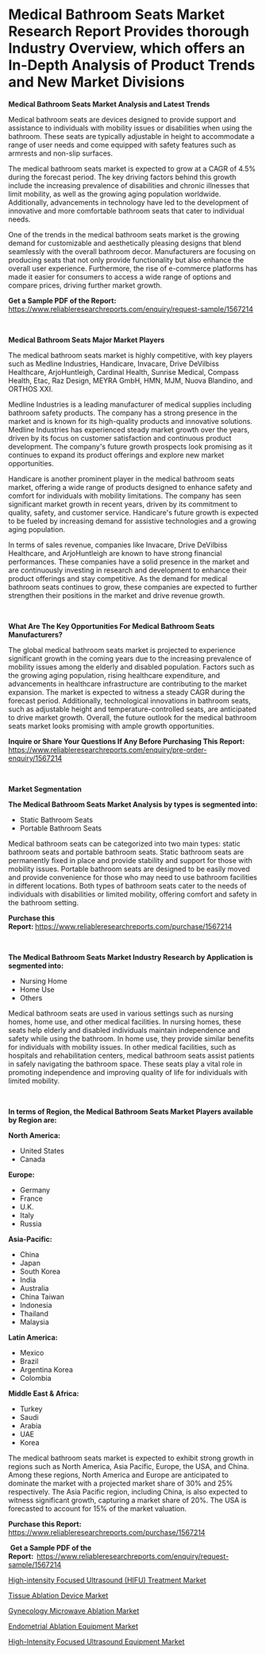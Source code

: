 <p><h1>Medical Bathroom Seats Market Research Report Provides thorough Industry Overview, which offers an In-Depth Analysis of Product Trends and New Market Divisions</h1></p><p><strong>Medical Bathroom Seats Market Analysis and Latest Trends</strong></p>
<p><p>Medical bathroom seats are devices designed to provide support and assistance to individuals with mobility issues or disabilities when using the bathroom. These seats are typically adjustable in height to accommodate a range of user needs and come equipped with safety features such as armrests and non-slip surfaces.</p><p>The medical bathroom seats market is expected to grow at a CAGR of 4.5% during the forecast period. The key driving factors behind this growth include the increasing prevalence of disabilities and chronic illnesses that limit mobility, as well as the growing aging population worldwide. Additionally, advancements in technology have led to the development of innovative and more comfortable bathroom seats that cater to individual needs.</p><p>One of the trends in the medical bathroom seats market is the growing demand for customizable and aesthetically pleasing designs that blend seamlessly with the overall bathroom decor. Manufacturers are focusing on producing seats that not only provide functionality but also enhance the overall user experience. Furthermore, the rise of e-commerce platforms has made it easier for consumers to access a wide range of options and compare prices, driving further market growth.</p></p>
<p><strong>Get a Sample PDF of the Report:&nbsp;</strong> <a href="https://www.reliableresearchreports.com/enquiry/request-sample/1567214">https://www.reliableresearchreports.com/enquiry/request-sample/1567214</a></p>
<p>&nbsp;</p>
<p><strong>Medical Bathroom Seats Major Market Players</strong></p>
<p><p>The medical bathroom seats market is highly competitive, with key players such as Medline Industries, Handicare, Invacare, Drive DeVilbiss Healthcare, ArjoHuntleigh, Cardinal Health, Sunrise Medical, Compass Health, Etac, Raz Design, MEYRA GmbH, HMN, MJM, Nuova Blandino, and ORTHOS XXI. </p><p>Medline Industries is a leading manufacturer of medical supplies including bathroom safety products. The company has a strong presence in the market and is known for its high-quality products and innovative solutions. Medline Industries has experienced steady market growth over the years, driven by its focus on customer satisfaction and continuous product development. The company's future growth prospects look promising as it continues to expand its product offerings and explore new market opportunities.</p><p>Handicare is another prominent player in the medical bathroom seats market, offering a wide range of products designed to enhance safety and comfort for individuals with mobility limitations. The company has seen significant market growth in recent years, driven by its commitment to quality, safety, and customer service. Handicare's future growth is expected to be fueled by increasing demand for assistive technologies and a growing aging population.</p><p>In terms of sales revenue, companies like Invacare, Drive DeVilbiss Healthcare, and ArjoHuntleigh are known to have strong financial performances. These companies have a solid presence in the market and are continuously investing in research and development to enhance their product offerings and stay competitive. As the demand for medical bathroom seats continues to grow, these companies are expected to further strengthen their positions in the market and drive revenue growth.</p></p>
<p>&nbsp;</p>
<p><strong>What Are The Key Opportunities For Medical Bathroom Seats Manufacturers?</strong></p>
<p><p>The global medical bathroom seats market is projected to experience significant growth in the coming years due to the increasing prevalence of mobility issues among the elderly and disabled population. Factors such as the growing aging population, rising healthcare expenditure, and advancements in healthcare infrastructure are contributing to the market expansion. The market is expected to witness a steady CAGR during the forecast period. Additionally, technological innovations in bathroom seats, such as adjustable height and temperature-controlled seats, are anticipated to drive market growth. Overall, the future outlook for the medical bathroom seats market looks promising with ample growth opportunities.</p></p>
<p><strong>Inquire or Share Your Questions If Any Before Purchasing This Report:</strong> <a href="https://www.reliableresearchreports.com/enquiry/pre-order-enquiry/1567214">https://www.reliableresearchreports.com/enquiry/pre-order-enquiry/1567214</a></p>
<p>&nbsp;</p>
<p><strong>Market Segmentation</strong></p>
<p><strong>The Medical Bathroom Seats Market Analysis by types is segmented into:</strong></p>
<p><ul><li>Static Bathroom Seats</li><li>Portable Bathroom Seats</li></ul></p>
<p><p>Medical bathroom seats can be categorized into two main types: static bathroom seats and portable bathroom seats. Static bathroom seats are permanently fixed in place and provide stability and support for those with mobility issues. Portable bathroom seats are designed to be easily moved and provide convenience for those who may need to use bathroom facilities in different locations. Both types of bathroom seats cater to the needs of individuals with disabilities or limited mobility, offering comfort and safety in the bathroom setting.</p></p>
<p><strong>Purchase this Report:&nbsp;</strong><a href="https://www.reliableresearchreports.com/purchase/1567214">https://www.reliableresearchreports.com/purchase/1567214</a></p>
<p>&nbsp;</p>
<p><strong>The Medical Bathroom Seats Market Industry Research by Application is segmented into:</strong></p>
<p><ul><li>Nursing Home</li><li>Home Use</li><li>Others</li></ul></p>
<p><p>Medical bathroom seats are used in various settings such as nursing homes, home use, and other medical facilities. In nursing homes, these seats help elderly and disabled individuals maintain independence and safety while using the bathroom. In home use, they provide similar benefits for individuals with mobility issues. In other medical facilities, such as hospitals and rehabilitation centers, medical bathroom seats assist patients in safely navigating the bathroom space. These seats play a vital role in promoting independence and improving quality of life for individuals with limited mobility.</p></p>
<p>&nbsp;</p>
<p><strong>In terms of Region, the Medical Bathroom Seats Market Players available by Region are:</strong></p>
<p>
    <p> <strong> North America: </strong>
        <ul>
            <li>United States</li>
            <li>Canada</li>
        </ul>
        </p> 
    <p> <strong> Europe: </strong>
        <ul>
            <li>Germany</li>
            <li>France</li>
            <li>U.K.</li>
            <li>Italy</li>
            <li>Russia</li>
        </ul>
        </p> 
    <p> <strong> Asia-Pacific: </strong>
        <ul>
            <li>China</li>
            <li>Japan</li>
            <li>South Korea</li>
            <li>India</li>
            <li>Australia</li>
            <li>China Taiwan</li>
            <li>Indonesia</li>
            <li>Thailand</li>
            <li>Malaysia</li>
        </ul>
        </p> 
    <p> <strong> Latin America: </strong>
        <ul>
            <li>Mexico</li>
            <li>Brazil</li>
            <li>Argentina Korea</li>
            <li>Colombia</li>
        </ul>
        </p> 
    <p> <strong> Middle East & Africa: </strong>
        <ul>
            <li>Turkey</li>
            <li>Saudi</li>
            <li>Arabia</li>
            <li>UAE</li>
            <li>Korea</li>
        </ul>
    </p>
    </p>
<p><p>The medical bathroom seats market is expected to exhibit strong growth in regions such as North America, Asia Pacific, Europe, the USA, and China. Among these regions, North America and Europe are anticipated to dominate the market with a projected market share of 30% and 25% respectively. The Asia Pacific region, including China, is also expected to witness significant growth, capturing a market share of 20%. The USA is forecasted to account for 15% of the market valuation.</p></p>
<p><strong>Purchase this Report: </strong><a href="https://www.reliableresearchreports.com/purchase/1567214">https://www.reliableresearchreports.com/purchase/1567214</a></p>
<p>&nbsp;<strong>Get a Sample PDF of the Report:&nbsp;&nbsp;</strong><a href="https://www.reliableresearchreports.com/enquiry/request-sample/1567214">https://www.reliableresearchreports.com/enquiry/request-sample/1567214</a></p>
<p><strong></strong></p>
<p><p><a href="https://github.com/edytherolanlouisejk1miz0wig/Market-Research-Report-List-1/blob/main/high-intensity-focused-ultrasound-hifu-treatment-market.md">High-intensity Focused Ultrasound (HIFU) Treatment Market</a></p><p><a href="https://github.com/RoccoManning/Market-Research-Report-List-3/blob/main/tissue-ablation-device-market.md">Tissue Ablation Device Market</a></p><p><a href="https://github.com/nicoletavirag/Market-Research-Report-List-1/blob/main/gynecology-microwave-ablation-market.md">Gynecology Microwave Ablation Market</a></p><p><a href="https://github.com/redneck06/Market-Research-Report-List-1/blob/main/endometrial-ablation-equipment-market.md">Endometrial Ablation Equipment Market</a></p><p><a href="https://github.com/peachesmcdowel1/Market-Research-Report-List-1/blob/main/high-intensity-focused-ultrasound-equipment-market.md">High-Intensity Focused Ultrasound Equipment Market</a></p></p>